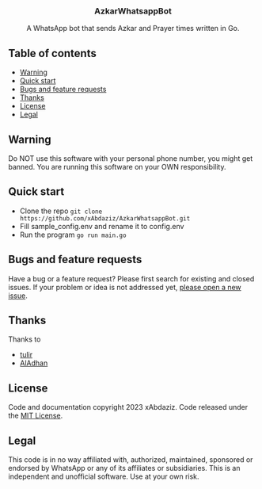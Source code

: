   <h3 align="center">AzkarWhatsappBot</h3>

  <p align="center">
    A WhatsApp bot that sends Azkar and Prayer times written in Go.
</p>


## Table of contents
- [Warning](#warning)
- [Quick start](#quick-start)
- [Bugs and feature requests](#bugs-and-feature-requests)
- [Thanks](#thanks)
- [License](#license)
- [Legal](#legal)


## Warning
Do NOT use this software with your personal phone number, you might get banned.
You are running this software on your OWN responsibility.

## Quick start

- Clone the repo
`git clone https://github.com/xAbdaziz/AzkarWhatsappBot.git`
- Fill sample_config.env and rename it to config.env
- Run the program
`go run main.go`

## Bugs and feature requests

Have a bug or a feature request? Please first search for existing and closed issues. If your problem or idea is not addressed yet, [please open a new issue](https://github.com/xAbdaziz/AzkarWhatsappBot/issues/new).

## Thanks

Thanks to
- [tulir](https://github.com/tulir/whatsmeow)
- [AlAdhan](https://github.com/islamic-network/api.aladhan.com)

## License
Code and documentation copyright 2023 xAbdaziz. Code released under the [MIT License](https://github.com/xAbdaziz/AzkarWhatsappBot/blob/master/LICENSE).

## Legal
This code is in no way affiliated with, authorized, maintained, sponsored or endorsed by WhatsApp or any of its affiliates or subsidiaries. This is an independent and unofficial software. Use at your own risk.
